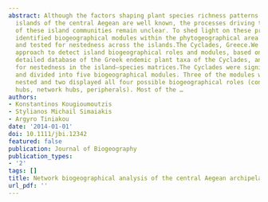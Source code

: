 ```yaml
---
abstract: Although the factors shaping plant species richness patterns across the
  islands of the central Aegean are well known, the processes driving the assembly
  of these island communities remain unclear. To shed light on these processes, we
  identified biogeographical modules within the phytogeographical area of the Cyclades
  and tested for nestedness across the islands.The Cyclades, Greece.We used a network
  approach to detect island biogeographical roles and modules, based on a large and
  detailed database of the Greek endemic plant taxa of the Cyclades, and we tested
  for nestedness in the island–species matrices.The Cyclades were significantly modular
  and divided into five biogeographical modules. Three of the modules were significantly
  nested and two displayed all four possible biogeographical roles (connectors, module
  hubs, network hubs, peripherals). Most of the …
authors:
- Konstantinos Kougioumoutzis
- Stylianos Michail Simaiakis
- Argyro Tiniakou
date: '2014-01-01'
doi: 10.1111/jbi.12342
featured: false
publication: Journal of Biogeography
publication_types:
- '2'
tags: []
title: Network biogeographical analysis of the central Aegean archipelago
url_pdf: ''
---
```

